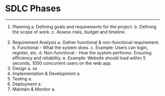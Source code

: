 # SDLC Phases

---

1. Planning
   a. Defining goals and requirements for the project.
   b. Defining the scope of work.
   c. Assess risks, budget and timeline.  
   <br>
2. Requirement Analysis
   a. Gather functional & non-functional requirement.
   b. Functional - What the system does.
   c. Example: Users can login, register, etc.
   d. Non-functional - How the system performs. Ensuring efficiency and reliability.
   e. Example: Website should load within 5 seconds, 1000 concurrent users on the web app.
   <br>
3. Design
   a. ss
   <br>
4. Implementation & Development
   a.
   <br>
5. Testing
   a.
   <br>
6. Deployment
   a.
   <br>
7. Maintain & Monitor
   a.
   <br>

